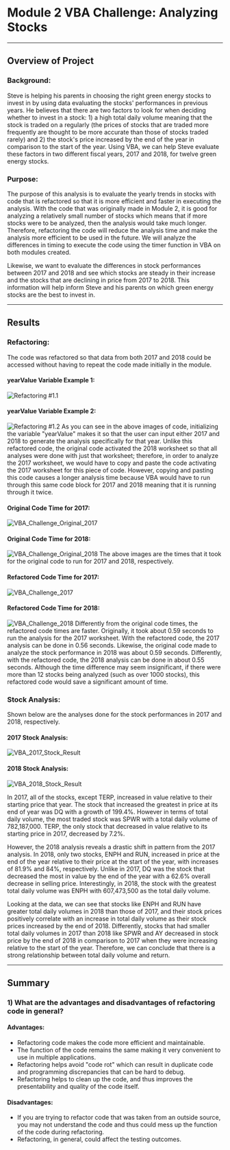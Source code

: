 # Module 2 VBA Challenge: Analyzing Stocks
---
## Overview of Project
### Background:
Steve is helping his parents in choosing the right green energy stocks to invest in by using data evaluating the stocks' performances in previous years. He believes that there are two factors to look for when deciding whether to invest in a stock: 1) a high total daily volume meaning that the stock is traded on a regularly (the prices of stocks that are traded more frequently are thought to be more accurate than those of stocks traded rarely) and 2) the stock's price increased by the end of the year in comparison to the start of the year. Using VBA, we can help Steve evaluate these factors in two different fiscal years, 2017 and 2018, for twelve green energy stocks.
### Purpose:
The purpose of this analysis is to evaluate the yearly trends in stocks with code that is refactored so that it is more efficient and faster in executing the analysis. With the code that was originally made in Module 2, it is good for analyzing a relatively small number of stocks which means that if more stocks were to be analyzed, then the analysis would take much longer. Therefore, refactoring the code will reduce the analysis time and make the analysis more efficient to be used in the future. We will analyze the differences in timing to execute the code using the timer function in VBA on both modules created.

Likewise, we want to evaluate the differences in stock performances between 2017 and 2018 and see which stocks are steady in their increase and the stocks that are declining in price from 2017 to 2018. This information will help inform Steve and his parents on which green energy stocks are the best to invest in.

---
## Results
### Refactoring:
The code was refactored so that data from both 2017 and 2018 could be accessed without having to repeat the code made initially in the module.
#### yearValue Variable Example 1:
![Refactoring #1.1](https://github.com/mbroad1/stock-analysis/blob/main/VBA%20Challenge%20Resources/Refactoring%20%231.1.png)
#### yearValue Variable Example 2:
![Refactoring #1.2](https://github.com/mbroad1/stock-analysis/blob/main/VBA%20Challenge%20Resources/Refactoring%20%231.2.png)
As you can see in the above images of code, initializing the variable "yearValue" makes it so that the user can input either 2017 and 2018 to generate the analysis specifically for that year. Unlike this refactored code, the original code activated the 2018 worksheet so that all analyses were done with just that worksheet; therefore, in order to analyze the 2017 worksheet, we would have to copy and paste the code activating the 2017 worksheet for this piece of code. However, copying and pasting this code causes a longer analysis time because VBA would have to run through this same code block for 2017 and 2018 meaning that it is running through it twice.
#### Original Code Time for 2017:
![VBA_Challenge_Original_2017](https://github.com/mbroad1/stock-analysis/blob/main/VBA%20Challenge%20Resources/VBA_Challenge_2017_Original.png)
#### Original Code Time for 2018:
![VBA_Challenge_Original_2018](https://github.com/mbroad1/stock-analysis/blob/main/VBA%20Challenge%20Resources/VBA_Challenge_2018_Original.png)
The above images are the times that it took for the original code to run for 2017 and 2018, respectively.
#### Refactored Code Time for 2017:
![VBA_Challenge_2017](https://github.com/mbroad1/stock-analysis/blob/main/VBA%20Challenge%20Resources/VBA_Challenge_2017.png)
#### Refactored Code Time for 2018:
![VBA_Challenge_2018](https://github.com/mbroad1/stock-analysis/blob/main/VBA%20Challenge%20Resources/VBA_Challenge_2018.png)
Differently from the original code times, the refactored code times are faster. Originally, it took about 0.59 seconds to run the analysis for the 2017 worksheet. With the refactored code, the 2017 analysis can be done in 0.56 seconds. Likewise, the original code made to analyze the stock performance in 2018 was about 0.59 seconds. Differently, with the refactored code, the 2018 analysis can be done in about 0.55 seconds. Although the time difference may seem insignificant, if there were more than 12 stocks being analyzed (such as over 1000 stocks), this refactored code would save a significant amount of time.

### Stock Analysis:
Shown below are the analyses done for the stock performances in 2017 and 2018, respectively.
#### 2017 Stock Analysis:
![VBA_2017_Stock_Result](https://github.com/mbroad1/stock-analysis/blob/main/VBA%20Challenge%20Resources/VBA_2017_Stock_Result.png)
#### 2018 Stock Analysis:
![VBA_2018_Stock_Result](https://github.com/mbroad1/stock-analysis/blob/main/VBA%20Challenge%20Resources/VBA_2018_Stock_Result.png)

In 2017, all of the stocks, except TERP, increased in value relative to their starting price that year. The stock that increased the greatest in price at its end of year was DQ with a growth of 199.4%. However in terms of total daily volume, the most traded stock was SPWR with a total daily volume of 782,187,000. TERP, the only stock that decreased in value relative to its starting price in 2017, decreased by 7.2%.

However, the 2018 analysis reveals a drastic shift in pattern from the 2017 analysis. In 2018, only two stocks, ENPH and RUN, increased in price at the end of the year relative to their price at the start of the year, with increases of 81.9% and 84%, respectively. Unlike in 2017, DQ was the stock that decreased the most in value by the end of the year with a 62.6% overall decrease in selling price. Interestingly, in 2018, the stock with the greatest total daily volume was ENPH with 607,473,500 as the total daily volume. 

Looking at the data, we can see that stocks like ENPH and RUN have greater total daily volumes in 2018 than those of 2017, and their stock prices positively correlate with an increase in total daily volume as their stock prices increased by the end of 2018. Differently, stocks that had smaller total daily volumes in 2017 than 2018 like SPWR and AY decreased in stock price by the end of 2018 in comparison to 2017 when they were increasing relative to the start of the year. Therefore, we can conclude that there is a strong relationship between total daily volume and return.

---
## Summary

### 1) What are the advantages and disadvantages of refactoring code in general?

#### Advantages:
- Refactoring code makes the code more efficient and maintainable.
- The function of the code remains the same making it very convenient to use in multiple applications.
- Refactoring helps avoid "code rot" which can result in duplicate code and programming discrepancies that can be hard to debug.
- Refactoring helps to clean up the code, and thus improves the presentability and quality of the code itself.

#### Disadvantages:
- If you are trying to refactor code that was taken from an outside source, you may not understand the code and thus could mess up the function of the code during refactoring.
- Refactoring, in general, could affect the testing outcomes.
